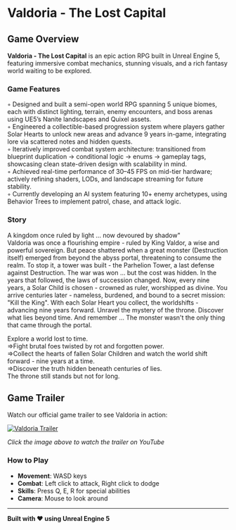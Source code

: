 # Valdoria - The Lost Capital

## Game Overview

**Valdoria - The Lost Capital** is an epic action RPG built in Unreal Engine 5, featuring immersive combat mechanics, stunning visuals, and a rich fantasy world waiting to be explored.

### Game Features
 ◦ Designed and built a semi-open world RPG spanning 5 unique biomes, each with distinct lighting, terrain, enemy
 encounters, and boss arenas using UE5’s Nanite landscapes and Quixel assets.  
 ◦ Engineered a collectible-based progression system where players gather Solar Hearts to unlock new areas and
 advance 9 years in-game, integrating lore via scattered notes and hidden quests.  
 ◦ Iteratively improved combat system architecture: transitioned from blueprint duplication → conditional logic →
 enums → gameplay tags, showcasing clean state-driven design with scalability in mind.  
 ◦ Achieved real-time performance of 30–45 FPS on mid-tier hardware; actively refining shaders, LODs, and
 landscape streaming for future stability.  
 ◦ Currently developing an AI system featuring 10+ enemy archetypes, using Behavior Trees to implement
 patrol, chase, and attack logic.

### Story
A kingdom once ruled by light ... now devoured by shadow"  
Valdoria was once a flourishing empire - ruled by King Valdor, a wise and powerful sovereign. But peace shattered when a great monster (Destruction itself) emerged from beyond the abyss portal, threatening to consume the realm.
To stop it, a tower was built - the Parhelion Tower, a last defense against Destruction. The war was won ... but the cost was hidden. In the years that followed, the laws of succession changed. Now, every nine years, a
Solar Child is chosen - crowned as ruler,
worshipped as divine. 
You arrive centuries later - nameless, burdened, and bound to a secret mission: "Kill the King". With each Solar Heart you collect, the worldshifts - advancing nine years forward.
Unravel the mystery of the throne. Discover what lies beyond time. And remember ...
The monster wasn't the only thing that came through the portal.

Explore a world lost to time.  
=>Fight brutal foes twisted by rot and forgotten power.  
=>Collect the hearts of fallen Solar Children and watch the world shift forward - nine years at a time.  
=>Discover the truth hidden beneath centuries of lies.  
The throne still stands but not for long.

## Game Trailer

Watch our official game trailer to see Valdoria in action:

[![Valdoria Trailer]([https://img.youtube.com/vi/YOUR_VIDEO_ID/maxresdefault.jpg)](https://www.youtube.com/watch?v=YOUR_VIDEO_ID](https://youtu.be/4_1ashWP79E))

*Click the image above to watch the trailer on YouTube*

### How to Play
- **Movement**: WASD keys
- **Combat**: Left click to attack, Right click to dodge
- **Skills**: Press Q, E, R for special abilities
- **Camera**: Mouse to look around

---
**Built with ❤️ using Unreal Engine 5**
